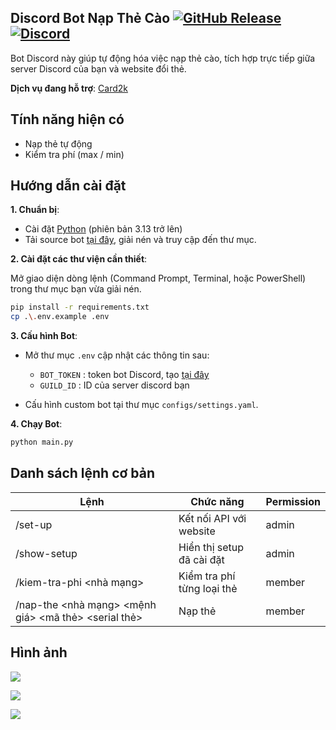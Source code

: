 ## Discord Bot Nạp Thẻ Cào [![GitHub Release](https://img.shields.io/github/v/release/HHiepz/cardswap-discord?style=flat)](https://github.com/minevn/dotman/releases) [![Discord](https://img.shields.io/discord/1068941579244539904.svg?label=&logo=discord&logoColor=ffffff&color=7389D8&labelColor=6A7EC2)](https://2k9xteam.shop/discord) 


Bot Discord này giúp tự động hóa việc nạp thẻ cào, tích hợp trực tiếp giữa server Discord của bạn và website đổi thẻ.

**Dịch vụ đang hỗ trợ**: [Card2k](https://card2k.com/)

## Tính năng hiện có
- Nạp thẻ tự động
- Kiểm tra phí (max / min)

## Hướng dẫn cài đặt

**1. Chuẩn bị**:

- Cài đặt [Python](https://www.python.org/downloads/) (phiên bản 3.13 trở lên)
- Tải source bot [tại đây](https://github.com/HHiepz/cardswap/releases), giải nén và truy cập đến thư mục.

**2. Cài đặt các thư viện cần thiết**:

Mở giao diện dòng lệnh (Command Prompt, Terminal, hoặc PowerShell) trong thư mục bạn vừa giải nén.
```bash
pip install -r requirements.txt
cp .\.env.example .env
```

**3. Cấu hình Bot**:
- Mở thư mục `.env` cập nhật các thông tin sau:
  
  - ` BOT_TOKEN ` : token bot Discord, tạo [tại đây](https://discord.com/developers/applications)
  - ` GUILD_ID ` : ID của server discord bạn

- Cấu hình custom bot tại thư mục `configs/settings.yaml`.

**4. Chạy Bot**:
```bash
python main.py
```

## Danh sách lệnh cơ bản

| Lệnh                                                   | Chức năng                             | Permission    |
|--------------------------------------------------------|---------------------------------------|---------------|
| /set-up                                                | Kết nối API với website               | admin         |
| /show-setup                                            | Hiển thị setup đã cài đặt             | admin         |
| /kiem-tra-phi <nhà mạng>                               | Kiểm tra phí từng loại thẻ            | member        |
| /nap-the <nhà mạng> <mệnh giá> <mã thẻ> <serial thẻ>   | Nạp thẻ                               | member        |


## Hình ảnh

![](https://i.ibb.co/HLLHtGr1/awcwac.png)

![](https://i.ibb.co/KxDhf64y/image.png)

![](https://i.ibb.co/hFPVx7hs/image.png)


